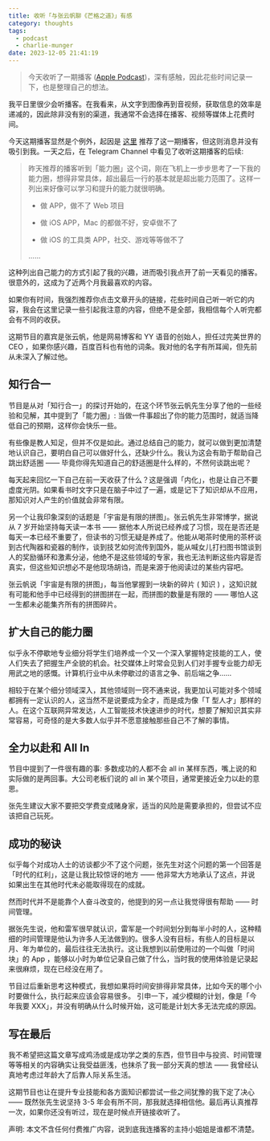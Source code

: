 ```yaml
---
title: 收听「与张云帆聊《芒格之道》」有感
category: thoughts
tags:
  - podcast
  - charlie-munger
date: 2023-12-05 21:41:19
---
```


> 今天收听了一期播客 ([Apple Podcast](https://podcasts.apple.com/cn/podcast/%E7%9F%A5%E8%A1%8C%E5%B0%8F%E9%85%92%E9%A6%86/id1559695855?i=1000631210043))，深有感触，因此花些时间记录一下，也是整理自己的想法。

<!-- more -->

我平日里很少会听播客。在我看来，从文字到图像再到音视频，获取信息的效率是递减的，因此除非没有别的渠道，我通常不会选择在播客、视频等媒体上花费时间。

今天这期播客显然是个例外，起因是 [这里](https://61.life/2023/1204) 推荐了这一期播客，但这则消息并没有吸引到我。一天之后，在 Telegram Channel 中看见了收听这期播客的后续:

> 昨天推荐的播客听到「能力圈」这个词，刚在飞机上一步步思考了一下我的能力圈，想得非常具体，超出最后一行的基本就是超出能力范围了。这样一列出来好像可以学习和提升的能力就很明确。
>
> - 做 APP，做不了 Web 项目
>
> - 做 iOS APP，Mac 的都做不好，安卓做不了
>
> - 做 iOS 的工具类 APP，社交、游戏等等做不了
>
> ......

这种列出自己能力的方式引起了我的兴趣，进而吸引我点开了前一天看见的播客。很意外的，这成为了近两个月我最喜欢的内容。

如果你有时间，我强烈推荐你点击文章开头的链接，花些时间自己听一听它的内容，我会在这里记录一些引起我注意的内容，但绝不是全部，我相信每个人听完都会有不同的收获。

这期节目的嘉宾是张云帆，他是网易博客和 YY 语音的创始人，担任过完美世界的 CEO ，如果你感兴趣，百度百科也有他的词条。我对他的名字有所耳闻，但先前从未深入了解过他。

## 知行合一

节目是从对「知行合一」的探讨开始的，在这个环节张云帆先生分享了他的一些经验和见解，其中提到了「能力圈」: 当做一件事超出了你的能力范围时，就适当降低自己的预期，这样你会快乐一些。

有些像是教人知足，但并不仅是如此。通过总结自己的能力，就可以做到更加清楚地认识自己，要明白自己可以做好什么，还缺少什么。我认为这会有助于帮助自己跳出舒适圈 —— 毕竟你得先知道自己的舒适圈是什么样的，不然何谈跳出呢？

每天起来回忆一下自己在前一天收获了什么？这是强调「内化」，也是让自己不要虚度光阴。如果看书时文字只是在脑子中过了一遍，或是记下了知识却从不应用，那知识对人产生的价值就会非常有限。

另一个让我印象深刻的话题是「宇宙是有限的拼图」。张云帆先生非常博学，据说从 7 岁开始坚持每天读一本书 —— 据他本人所说已经养成了习惯，现在是否还是每天一本已经不重要了，但读书的习惯无疑是养成了。他能从喝茶时使用的茶杯谈到古代陶器和瓷器的制作，谈到技艺如何流传到国外，能从喊女儿打扫图书馆谈到人的奖励循环和激素分泌，他绝不是这些领域的专家，我也无法判断这些内容是否真实，但这些知识想必不是他现场胡诌，而是来源于他阅读过的某些内容吧。

张云帆说「宇宙是有限的拼图」，每当他掌握到一块新的碎片 ( 知识 ) ，这知识就有可能和他手中已经得到的拼图拼在一起，而拼图的数量是有限的 —— 哪怕人这一生都未必能集齐所有的拼图碎片。

## 扩大自己的能力圈

似乎永不停歇地专业细分将学生们培养成一个又一个深入掌握特定技能的工人，使人们失去了把握生产全貌的机会。社交媒体上时常会见到人们对手握专业能力却无用武之地的感慨。计算机行业中从未停歇过的语言之争、前后端之争……

相较于在某个细分领域深入，其他领域则一窍不通来说，我更加认可能对多个领域都拥有一定认识的人，这当然不是说要成为全才，而是成为像「T 型人才」那样的人。在这个互联网异常发达，人工智能技术快速进步的时代，想要了解知识其实非常容易，可奇怪的是大多数人似乎并不愿意接触那些自己不了解的事情。

## 全力以赴和 All In

节目中提到了一件很有趣的事: 多数成功的人都不会 all in 某样东西，嘴上说的和实际做的是两回事。大公司老板们说的 all in 某个项目，通常更接近全力以赴的意思。

张先生建议大家不要把交学费变成赌身家，适当的风险是需要承担的，但尝试不应该把自己玩死。

## 成功的秘诀

似乎每个对成功人士的访谈都少不了这个问题，张先生对这个问题的第一个回答是「时代的红利」，这是让我比较惊讶的地方 —— 他非常大方地承认了这点，并说如果出生在其他时代未必能取得现在的成就。

然而时代并不是能靠个人奋斗改变的，他提到的另一点让我觉得很有帮助 —— 时间管理。

据张先生说，他和雷军很早就认识，雷军是一个时间划分到每半小时的人，这种精细的时间管理是他认为许多人无法做到的。很多人没有目标，有些人的目标是以月、年为单位的，最后往往无法执行。这让我想到以前使用过的一个叫做「时间块」的 App ，能够以小时为单位记录自己做了什么，当时我的使用体验是记录起来很麻烦，现在已经没在用了。

节目过后重新思考这种模式，我想如果将时间安排得非常具体，比如今天的哪个小时要做什么，执行起来应该会容易很多。
引申一下，减少模糊的计划，像是「今年我要 XXX」，并没有明确从什么时候开始，这可能是计划大多无法完成的原因。

## 写在最后

我不希望把这篇文章写成鸡汤或是成功学之类的东西，但节目中与投资、时间管理等等相关的内容确实让我受益匪浅，也抹杀了我一部分天真的想法 —— 我曾经认真地考虑过年龄大了后靠人际关系生活。

这期节目也让在提升专业技能和各方面知识都尝试一些之间犹豫的我下定了决心 —— 既然张先生说坚持 3-5 年会有所不同，那我就选择相信他。最后再认真推荐一次，如果你还没有听过，现在是时候点开链接收听了。

声明: 本文不含任何付费推广内容，说到底我连播客的主持小姐姐是谁都不清楚。
